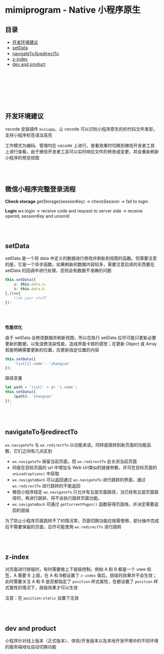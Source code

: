 # mimiprogram - Native 小程序原生

## 目录

- [开发环境建议](#开发环境建议)
- [setData](#setData)
- [navigateTo与redirectTo](#navigateTo与redirectTo)
- [z-index](#z-index)
- [dev and product](#dev-and-product)


<br><br><br><br><br><br>

## 开发环境建议

vscode 安装插件 `miniapp`，让 vscode 可以识别小程序原生的的代码文件类型，支持小程序标签语法高亮

工作模式为编码、管理均在 vscode 上进行，查看效果时切换到微信开发者工具上进行查看，由于微信开发者工具可以实时响应文件的修改或变更，并会重新刷新小程序的预览视图

<br><br>

## 微信小程序完整登录流程

**Check storage**
getStorage(sessionKey) -> checkSession -> fail to login

**Login**
wx.login -> receive code and request to server side ->  receive openId, sessionKey and unionId

<br><br>

## setData

setData 是一个将 data 中定义的数据进行修改并刷新到视图的函数。但需要注意的是，它是一个异步函数，如果刷新的数据内容较多，需要注意后续的东西要在 setData 的回调中进行处理，否则会有数据不准确的问题

```js
this.setData({
    a: this.data.a,
    b: this.data.b
},()=>{
    //do your stuff
});
```

<br><br>

**性能优化**

由于 setData 会修改数据并刷新视图，所以在执行 setData 应尽可能只更新必要更新的数据，以免浪费渲染性能，造成界面卡顿的感觉；在更新 Object 或 Array 若能明确需要更新的位置，应更新指定位置的内容

```js
this.setData({
    'list[1].name': 'zhangsan'
});
```

路径变量

```js
let path = 'list[' + i+ '].name'; 
this.setData({
    [path]: 'zhangsan'
});
```

<br><br>

## navigateTo与redirectTo

`wx.navigateTo` 与 `wx.redirectTo` 以功能来说，同样是跳转到新页面的功能函数，它们之间有几点区别

- `wx.navigateTo` 保留当前页面，而 `wx.redirectTo` 会关闭当前页面
- 同是在目标页面的 url 中增加与 Web Url类似的链接参数，并可在目标页面的 `onLoad(options)` 中获取
- `wx.navigateBack` 可以返回通过 `wx.navigateTo` 进行跳转的界面，通过 `wx.redirectTo` 进行跳转的不能返回
- 微信小程序规定 `wx.navigateTo` 只允许有五层页面路径，当已经有五层页面路径时，再进行跳转，将不会执行跳转页面功能。
- `wx.navigateBack` 可通过 `getCurrentPages()` 函数获得页面栈，并决定需要返回的层级

为了防止小程序页面跳转不了的情况常，页面切换功能应按需使用，部分操作完成后不需要保留的页面，应尽可能使用 `wx.redirectTo` 进行跳转

<br><br>

## z-index

对页面进行排版时，有时需要做上下层级控制。例如 A 和 B 都是一个 view 标签，A 需要 B 上层，在 A 和 B都设置了 `z-index` 值后，层级的效果并不会生效；此时需要关注 A 和 B 是否都指定了 `position` 样式属性，在都设置了 `position` 样式属性的情况下，层级效果才可以生效

注意：在 `position:static` 设置下无效

<br><br>

## dev and product

小程序针对线上版本（正式版本）、体验/开发版本以及本地开发环境中的不同环境的服务端地址自动切换功能

<br><br>
